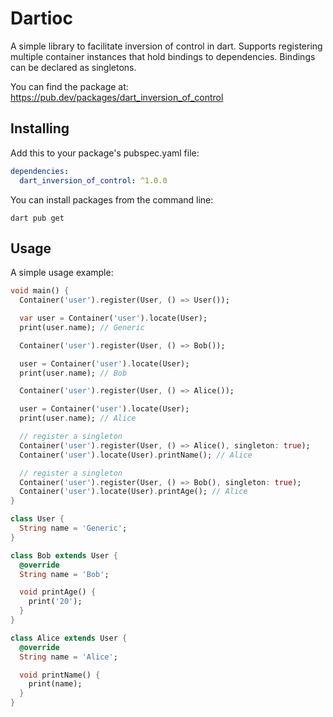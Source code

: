 # Dartioc

A simple library to facilitate inversion of control in dart. Supports registering multiple
container instances that hold bindings to dependencies. Bindings can be declared as singletons.

You can find the package at: https://pub.dev/packages/dart_inversion_of_control

## Installing

Add this to your package's pubspec.yaml file:

```yaml
dependencies:
  dart_inversion_of_control: ^1.0.0
```

You can install packages from the command line:

```shell
dart pub get
```

## Usage

A simple usage example:

```dart
void main() {
  Container('user').register(User, () => User());

  var user = Container('user').locate(User);
  print(user.name); // Generic

  Container('user').register(User, () => Bob());

  user = Container('user').locate(User);
  print(user.name); // Bob

  Container('user').register(User, () => Alice());

  user = Container('user').locate(User);
  print(user.name); // Alice

  // register a singleton
  Container('user').register(User, () => Alice(), singleton: true);
  Container('user').locate(User).printName(); // Alice

  // register a singleton
  Container('user').register(User, () => Bob(), singleton: true);
  Container('user').locate(User).printAge(); // Alice
}

class User {
  String name = 'Generic';
}

class Bob extends User {
  @override
  String name = 'Bob';

  void printAge() {
    print('20');
  }
}

class Alice extends User {
  @override
  String name = 'Alice';

  void printName() {
    print(name);
  }
}
```

